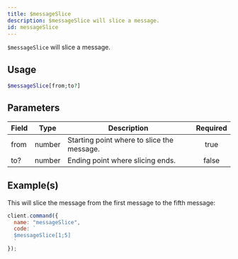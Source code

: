 ```yaml
---
title: $messageSlice
description: $messageSlice will slice a message.
id: messageSlice
---
```


`$messageSlice` will slice a message.

## Usage

```php
$messageSlice[from;to?]
```

## Parameters

| Field | Type   | Description                                | Required |
| ----- | ------ | ------------------------------------------ | :------: |
| from  | number | Starting point where to slice the message. |   true   |
| to?   | number | Ending point where slicing ends.           |  false   |

## Example(s)

This will slice the message from the first message to the fifth message:

```javascript
client.command({
  name: "messageSlice",
  code: `
  $messageSlice[1;5]
  `
});
```
